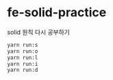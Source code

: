 # fe-solid-practice
solid 원칙 다시 공부하기

```bash
yarn run:s
yarn run:o
yarn run:l
yarn run:i
yarn run:d
```